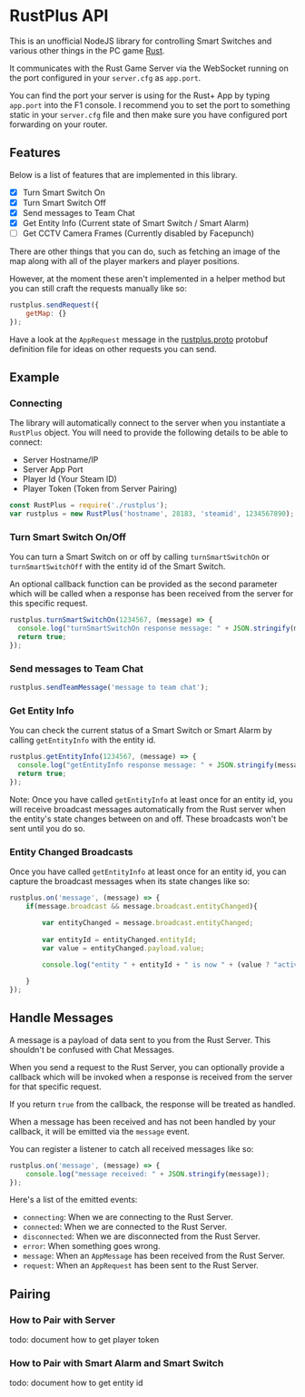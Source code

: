 # RustPlus API

This is an unofficial NodeJS library for controlling Smart Switches and various other things in the PC game [Rust](https://store.steampowered.com/app/252490/Rust/).

It communicates with the Rust Game Server via the WebSocket running on the port configured in your `server.cfg` as `app.port`.

You can find the port your server is using for the Rust+ App by typing `app.port` into the F1 console. I recommend you to set the port to something static in your `server.cfg` file and then make sure you have configured port forwarding on your router.

## Features

Below is a list of features that are implemented in this library.

- [x] Turn Smart Switch On
- [x] Turn Smart Switch Off
- [x] Send messages to Team Chat
- [x] Get Entity Info (Current state of Smart Switch / Smart Alarm)
- [ ] Get CCTV Camera Frames (Currently disabled by Facepunch)

There are other things that you can do, such as fetching an image of the map along with all of the player markers and player positions.

However, at the moment these aren't implemented in a helper method but you can still craft the requests manually like so:

```js
rustplus.sendRequest({
    getMap: {}
});
```

Have a look at the `AppRequest` message in the [rustplus.proto](./rustplus.proto) protobuf definition file for ideas on other requests you can send. 

## Example

### Connecting

The library will automatically connect to the server when you instantiate a `RustPlus` object. You will need to provide the following details to be able to connect:

- Server Hostname/IP
- Server App Port
- Player Id (Your Steam ID)
- Player Token (Token from Server Pairing)

```js
const RustPlus = require('./rustplus');
var rustplus = new RustPlus('hostname', 28183, 'steamid', 1234567890);
```

### Turn Smart Switch On/Off

You can turn a Smart Switch on or off by calling `turnSmartSwitchOn` or `turnSmartSwitchOff` with the entity id of the Smart Switch.

An optional callback function can be provided as the second parameter which will be called when a response has been received from the server for this specific request.

```js
rustplus.turnSmartSwitchOn(1234567, (message) => {
  console.log("turnSmartSwitchOn response message: " + JSON.stringify(message));
  return true;
});
```

### Send messages to Team Chat

```js
rustplus.sendTeamMessage('message to team chat');
```

### Get Entity Info

You can check the current status of a Smart Switch or Smart Alarm by calling `getEntityInfo` with the entity id.

```js
rustplus.getEntityInfo(1234567, (message) => {
  console.log("getEntityInfo response message: " + JSON.stringify(message));
  return true;
});
```

Note: Once you have called `getEntityInfo` at least once for an entity id, you will receive broadcast messages automatically from the Rust server when the entity's state changes between on and off. These broadcasts won't be sent until you do so.

### Entity Changed Broadcasts

Once you have called `getEntityInfo` at least once for an entity id, you can capture the broadcast messages when its state changes like so:

```js
rustplus.on('message', (message) => {
    if(message.broadcast && message.broadcast.entityChanged){

        var entityChanged = message.broadcast.entityChanged;
    
        var entityId = entityChanged.entityId;
        var value = entityChanged.payload.value;
        
        console.log("entity " + entityId + " is now " + (value ? "active" : "inactive"));

    }
});
```

## Handle Messages

A message is a payload of data sent to you from the Rust Server. This shouldn't be confused with Chat Messages.

When you send a request to the Rust Server, you can optionally provide a callback which will be invoked when a response is received from the server for that specific request.

If you return `true` from the callback, the response will be treated as handled.

When a message has been received and has not been handled by your callback, it will be emitted via the `message` event.

You can register a listener to catch all received messages like so:

```js
rustplus.on('message', (message) => {
    console.log("message received: " + JSON.stringify(message));
});
```

Here's a list of the emitted events:

- `connecting`: When we are connecting to the Rust Server.
- `connected`: When we are connected to the Rust Server.
- `disconnected`: When we are disconnected from the Rust Server.
- `error`: When something goes wrong.
- `message`: When an `AppMessage` has been received from the Rust Server.
- `request`: When an `AppRequest` has been sent to the Rust Server.

## Pairing

### How to Pair with Server

todo: document how to get player token

### How to Pair with Smart Alarm and Smart Switch

todo: document how to get entity id